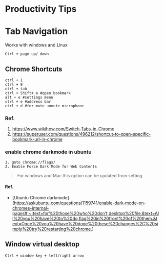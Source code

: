 # Productivity Tips
# Tab Navigation
Works with windows and Linux
```
Ctrl + page up/ down
```
## Chrome Shortcuts
```
ctrl + 1
ctrl + 9
ctrl + tab
ctrl + Shift+ o #open bookmark
alt + e #settings menu
ctrl + e #address bar
ctrl + d #for mute unmute microphone
```
### Ref.
1. https://www.wikihow.com/Switch-Tabs-in-Chrome  
1. https://superuser.com/questions/496212/shortcut-to-open-specific-bookmark-url-in-chrome  
### enable chrome darkmode in ubuntu

```
1. goto chrome://flags/
2. Enable Force Dark Mode for Web Contents
```
> For windows and Mac this option can be updated from setting.
#### Ref.
* [Ubuntu Chrome darkmode] (https://askubuntu.com/questions/1159741/enable-dark-mode-on-chromes-internal-pages#:~:text=for%20those%20who%20don't,desktop%20file.&text=All%20you%20have%20to%20do,flag%20in%20front%20of%20them.&text=Once%20you%20have%20done%20these%20changes%2C%20simply%20try%20restarting%20chrome.)
## Window virtual desktop
```
Ctrl + window key + left/right arrow
```
